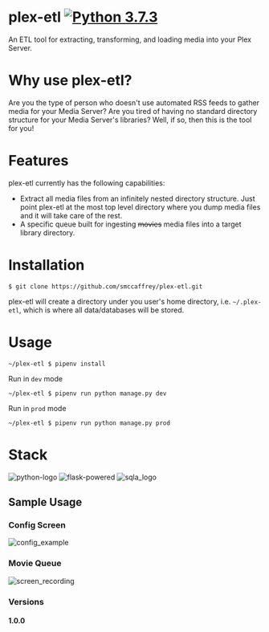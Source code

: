 # plex-etl [![Python 3.7.3](https://img.shields.io/badge/python-3.7-blue.svg)](https://www.python.org/downloads/release/python-370/)

An ETL tool for extracting, transforming, and loading media into your Plex Server.

# Why use plex-etl?
Are you the type of person who doesn't use automated RSS feeds to gather media for your Media Server? Are you tired of having no standard directory structure for your Media Server's libraries? Well, if so, then this is the tool for you!

# Features
plex-etl currently has the following capabilities:
* Extract all media files from an infinitely nested directory structure. Just point plex-etl at the most top level directory where you dump media files and it will take care of the rest.
* A specific queue built for ingesting ~~movies~~ media files into a target library directory.
# Installation
```shell script
$ git clone https://github.com/smccaffrey/plex-etl.git
```
plex-etl will create a directory under you user's home directory, i.e. `~/.plex-etl`, which is where all data/databases will be stored.
# Usage
```shell script
~/plex-etl $ pipenv install
```

Run in `dev` mode
```shell script
~/plex-etl $ pipenv run python manage.py dev
```

Run in `prod` mode
```shell script
~/plex-etl $ pipenv run python manage.py prod
```

# Stack
![python-logo](https://user-images.githubusercontent.com/11462398/76695212-b7bce380-6639-11ea-9fbc-abf17e40511c.png)
![flask-powered](https://user-images.githubusercontent.com/11462398/76695149-074edf80-6639-11ea-94b5-7076fe17c723.png)
![sqla_logo](https://user-images.githubusercontent.com/11462398/76695166-3f562280-6639-11ea-84a5-c6e72a1026ee.png)

## Sample Usage
### Config Screen
![config_example](https://user-images.githubusercontent.com/11462398/76706998-fc339800-66a8-11ea-951f-2f66abdc6c5d.gif)

### Movie Queue
![screen_recording](https://user-images.githubusercontent.com/11462398/76693060-6baf7600-661c-11ea-8e4d-1692a4bd1d5d.gif)

### Versions

#### 1.0.0